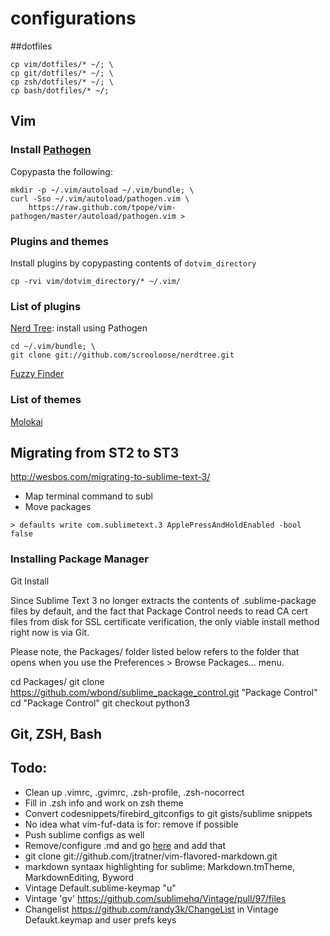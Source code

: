 # configurations

##dotfiles

    cp vim/dotfiles/* ~/; \
    cp git/dotfiles/* ~/; \
    cp zsh/dotfiles/* ~/; \
    cp bash/dotfiles/* ~/; 

## Vim
### Install [Pathogen](https://github.com/tpope/vim-pathogen)
Copypasta the following:

    mkdir -p ~/.vim/autoload ~/.vim/bundle; \
    curl -Sso ~/.vim/autoload/pathogen.vim \
        https://raw.github.com/tpope/vim-pathogen/master/autoload/pathogen.vim >


### Plugins and themes
Install plugins by copypasting contents of `dotvim_directory`

    cp -rvi vim/dotvim_directory/* ~/.vim/


### List of plugins
[Nerd Tree](https://github.com/scrooloose/nerdtree): install using Pathogen

    cd ~/.vim/bundle; \ 
    git clone git://github.com/scrooloose/nerdtree.git 

[Fuzzy Finder](https://github.com/vim-scripts/FuzzyFinder) 

### List of themes
[Molokai](https://github.com/tomasr/dotfiles/tree/master/.vim/colors)


## Migrating from ST2 to ST3
http://wesbos.com/migrating-to-sublime-text-3/
- Map terminal command to subl 
- Move packages

``` 
> defaults write com.sublimetext.3 ApplePressAndHoldEnabled -bool false
```

### Installing Package Manager
Git Install

Since Sublime Text 3 no longer extracts the contents of .sublime-package files by default, and the fact that Package Control needs to read CA cert files from disk for SSL certificate verification, the only viable install method right now is via Git.

Please note, the Packages/ folder listed below refers to the folder that opens when you use the Preferences > Browse Packages… menu.

cd Packages/
git clone https://github.com/wbond/sublime_package_control.git "Package Control"
cd "Package Control"
git checkout python3

## Git, ZSH, Bash

## Todo: 
- Clean up .vimrc, .gvimrc, .zsh-profile, .zsh-nocorrect
- Fill in .zsh info and work on zsh theme
- Convert codesnippets/firebird_gitconfigs to git gists/sublime snippets
- No idea what vim-fuf-data is for: remove if possible
- Push sublime configs as well
- Remove/configure .md and go [here](https://github.com/plasticboy/vim-markdown) and add that
- git clone git://github.com/jtratner/vim-flavored-markdown.git
- markdown syntaax highlighting for sublime: Markdown.tmTheme, MarkdownEditing, Byword
- Vintage Default.sublime-keymap "u"
- Vintage 'gv' https://github.com/sublimehq/Vintage/pull/97/files
- Changelist https://github.com/randy3k/ChangeList in Vintage Defaukt.keymap and user prefs keys
